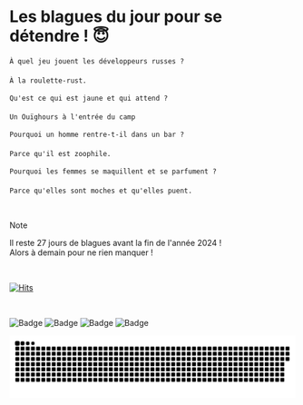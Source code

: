 
<h1>Les blagues du jour pour se détendre ! 😇</h1>

```diff
À quel jeu jouent les développeurs russes ?

À la roulette-rust.
```

```diff
Qu'est ce qui est jaune et qui attend ?

Un Ouïghours à l'entrée du camp
```

```diff
Pourquoi un homme rentre-t-il dans un bar ?

Parce qu'il est zoophile.
```

```diff
Pourquoi les femmes se maquillent et se parfument ?

Parce qu'elles sont moches et qu'elles puent.
```

<br/>

> [!NOTE]
> Il reste 27 jours de blagues avant la fin de l'année 2024 ! <br/>
> Alors à demain pour ne rien manquer !

<br/>


[![Hits](https://hits.seeyoufarm.com/api/count/incr/badge.svg?url=https%3A%2F%2Fgithub.com%2FClems02%2Fhit-counter&count_bg=%23003E80&title_bg=%235C9FE1&icon=powershell.svg&icon_color=%23FFFFFF&title=Visite&edge_flat=false)](https://hits.seeyoufarm.com)


<br/>


![Badge](https://img.shields.io/badge/Last%20updated%20on-white?style=for-the-badge&logo=clockify)   ![Badge](https://img.shields.io/badge/05/12-white?style=for-the-badge) ![Badge](https://img.shields.io/badge/at-white?style=for-the-badge) ![Badge](https://img.shields.io/badge/03:14-white?style=for-the-badge)


<p align="center">
 <img width="1000" src="assets/github-snake.svg" alt="snake"/>
</p>
